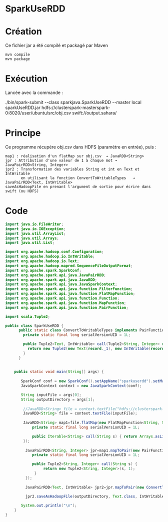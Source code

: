 # SparkUseRDD

# Création
Ce fichier jar a été compilé et packagé par Maven

	mvn compile
	mvn package

# Exécution
Lancée avec la commande :
<div class="command-line"><span class="command">./bin/spark-submit 
	--class sparkjava.SparkUseRDD --master local 
	sparkUseRDD.jar 
	hdfs://clusterspark-masterspark-0:8020/user/ubuntu/src/obj.csv 
	swift://output.sahara/</span></div>

# Principe

Ce programme récupère obj.csv dans HDFS (paramètre en entrée), puis :

	map1 : réalisation d'un flatMap sur obj.csv  → JavaRDD<String>
	jpr : Attribution d'une valeur de 1 à chaque mot →  JavaPairRDD<String, Integer>
	jpr2 : Transformation des variables String et int en Text et IntWritable 
		   en utilisant la fonction ConvertToWritableTypes   → JavaPairRDD<Text, IntWritable>
	saveAsHadoopFile en prenant l'argument de sortie pour écrire dans swift (ou HDFS)

# Code

```java
import java.io.FileWriter;
import java.io.IOException;
import java.util.ArrayList;
import java.util.Arrays;
import java.util.List;

import org.apache.hadoop.conf.Configuration;
import org.apache.hadoop.io.IntWritable;
import org.apache.hadoop.io.Text;
import org.apache.hadoop.mapred.SequenceFileOutputFormat;
import org.apache.spark.SparkConf;
import org.apache.spark.api.java.JavaPairRDD;
import org.apache.spark.api.java.JavaRDD;
import org.apache.spark.api.java.JavaSparkContext;
import org.apache.spark.api.java.function.FilterFunction;
import org.apache.spark.api.java.function.FlatMapFunction;
import org.apache.spark.api.java.function.Function;
import org.apache.spark.api.java.function.MapFunction;
import org.apache.spark.api.java.function.PairFunction;

import scala.Tuple2;

public class SparkUseRDD {
	  public static class ConvertToWritableTypes implements PairFunction<Tuple2<String, Integer>, Text, IntWritable> {
		private static final long serialVersionUID = 1L;

		public Tuple2<Text, IntWritable> call(Tuple2<String, Integer> record) {
	      return new Tuple2(new Text(record._1), new IntWritable(record._2));
	    }
	  }
	
	
	public static void main(String[] args) {
		
	   SparkConf conf = new SparkConf().setAppName("sparkuserdd").setMaster("local");
	   JavaSparkContext context = new JavaSparkContext(conf);

	   String inputFile = args[0];
	   String outputDirectory = args[1];
	        
	    //JavaRDD<String> file = context.textFile("hdfs://clusterspark-masterspark-001:8020/user/ubuntu/src/obj.csv");
	    JavaRDD<String> file = context.textFile(inputFile);
	    
	    JavaRDD<String> map1=file.flatMap(new FlatMapFunction<String, String>() {
			private static final long serialVersionUID = 1L;

			public Iterable<String> call(String s) { return Arrays.asList(s.split(",")); }
	    });
		 
	     JavaPairRDD<String, Integer> jpr=map1.mapToPair(new PairFunction<String, String, Integer>() {
			private static final long serialVersionUID = 1L;

			public Tuple2<String, Integer> call(String s) {
                 return new Tuple2<String, Integer>(s, 1);
             }
         });
	  
	     JavaPairRDD<Text, IntWritable> jpr2=jpr.mapToPair(new ConvertToWritableTypes());
	    		 
	     jpr2.saveAsHadoopFile(outputDirectory, Text.class, IntWritable.class, SequenceFileOutputFormat.class);

	   System.out.println("\n"); 
	}
}
```

